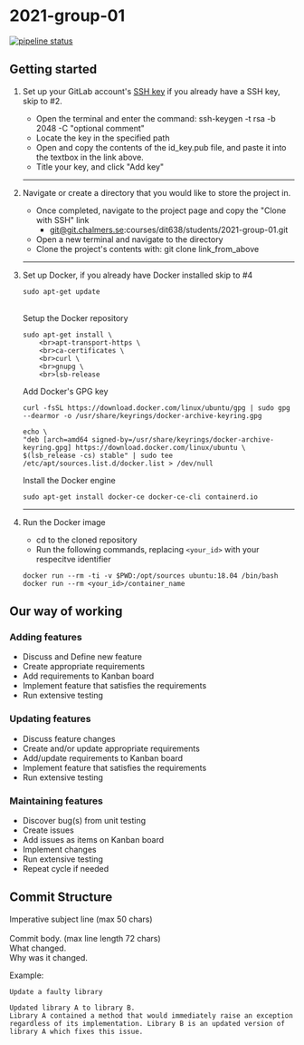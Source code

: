# 2021-group-01 
[![pipeline status](https://git.chalmers.se/courses/dit638/students/2021-group-01/badges/master/pipeline.svg)](https://git.chalmers.se/courses/dit638/students/2021-group-01/-/commits/master)
## Getting started
1. Set up your GitLab account's [SSH key](https://git.chalmers.se/profile/keys) if you already have a SSH key, skip to #2.
    - Open the terminal and enter the command: ssh-keygen -t rsa -b 2048 -C "optional comment"
    - Locate the key in the specified path
    - Open and copy the contents of the id_key.pub file, and paste it into the textbox in the link above.
    - Title your key, and click "Add key"
    ---
2. Navigate or create a directory that you would like to store the project in.
    - Once completed, navigate to the project page and copy the "Clone with SSH" link 
        - git@git.chalmers.se:courses/dit638/students/2021-group-01.git
    - Open a new terminal and navigate to the directory
    - Clone the project's contents with: git clone link_from_above
    ---
3. Set up Docker, if you already have Docker installed skip to #4
    ```shell
    sudo apt-get update
    ```
    <br>Setup the Docker repository
    ```shell
    sudo apt-get install \
        <br>apt-transport-https \
        <br>ca-certificates \
        <br>curl \
        <br>gnupg \
        <br>lsb-release
    ```

    Add Docker's GPG key
    ```shell
    curl -fsSL https://download.docker.com/linux/ubuntu/gpg | sudo gpg --dearmor -o /usr/share/keyrings/docker-archive-keyring.gpg

    echo \
    "deb [arch=amd64 signed-by=/usr/share/keyrings/docker-archive-keyring.gpg] https://download.docker.com/linux/ubuntu \
    $(lsb_release -cs) stable" | sudo tee /etc/apt/sources.list.d/docker.list > /dev/null
    ```

    Install the Docker engine
    ```shell
    sudo apt-get install docker-ce docker-ce-cli containerd.io
    ```
    ---

4. Run the Docker image
    - cd to the cloned repository
    - Run the following commands, replacing <code><your_id></code> with your respecitve identifier
    ```docker
    docker run --rm -ti -v $PWD:/opt/sources ubuntu:18.04 /bin/bash
    docker run --rm <your_id>/container_name
    ```

## Our way of working

### Adding features
- Discuss and Define new feature
- Create appropriate requirements
- Add requirements to Kanban board
- Implement feature that satisfies the requirements
- Run extensive testing
### Updating features
- Discuss feature changes
- Create and/or update appropriate requirements 
- Add/update requirements to Kanban board 
- Implement feature that satisfies the requirements 
- Run extensive testing
### Maintaining features 
- Discover bug(s) from unit testing 
- Create issues       
- Add issues as items on Kanban board                   
- Implement changes 
- Run extensive testing 
- Repeat cycle if needed

## Commit Structure
Imperative subject line (max 50 chars)<br>
<br>
Commit body. (max line length 72 chars)<br>
What changed.<br>
Why was it changed.<br>

Example:
```
Update a faulty library

Updated library A to library B.
Library A contained a method that would immediately raise an exception
regardless of its implementation. Library B is an updated version of
library A which fixes this issue.
```
